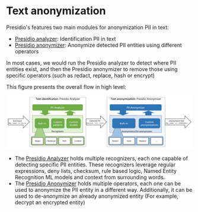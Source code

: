 # Text anonymization

Presidio's features two main modules for anonymization PII in text:

- [Presidio analyzer](analyzer/index.md): Identification PII in text
- [Presidio anonymizer](anonymizer/index.md): Anonymize detected PII entities using different operators

In most cases, we would run the Presidio analyzer to detect where PII entities exist,
and then the Presidio anonymizer to remove those using specific operators (such as redact, replace, hash or encrypt)

This figure presents the overall flow in high level:

![Analyze and anonymize](assets/analyze-anonymize.png)

- The [Presidio Analyzer](analyzer/index.md) holds multiple recognizers, each one capable of detecting specific PII entities. These recognizers leverage regular expressions, deny lists, checksum, rule based logic, Named Entity Recognition ML models and context from surrounding words.
- The [Presidio Anonymizer](anonymizer/index.md) holds multiple operators, each one can be used to anonymize the PII entity in a different way. Additionally, it can be used to de-anonymize an already anonymized entity (For example, decrypt an encrypted entity)

